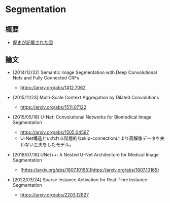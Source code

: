 # Segmentation

## 概要

- [歴史が記載された図](https://twitter.com/ZFPhalanx/status/1266391941589024768)

## 論文

- [2014/12/22] Semantic Image Segmentation with Deep Convolutional Nets and Fully Connected CRFs
  - https://arxiv.org/abs/1412.7062

- [2015/11/23] Multi-Scale Context Aggregation by Dilated Convolutions
  - https://arxiv.org/abs/1511.07122

- [2015/05/18] U-Net: Convolutional Networks for Biomedical Image Segmentation
  - https://arxiv.org/abs/1505.04597
  - U-Net構造といわれる階層的なskip-connectionにより高解像データを失わない工夫をしたモデル。

- [2018/07/18] UNet++: A Nested U-Net Architecture for Medical Image Segmentation
  - [https://arxiv.org/abs/1807.10165](https://arxiv.org/abs/1807.10165)

- [2022/03/24] Sparse Instance Activation for Real-Time Instance Segmentation
  - https://arxiv.org/abs/2203.12827
